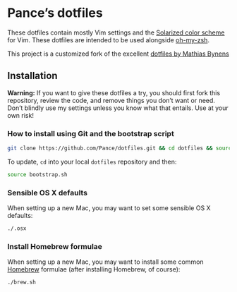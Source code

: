# Pance’s dotfiles
These dotfiles contain mostly Vim settings and the [Solarized color scheme](http://ethanschoonover.com/solarized) for Vim. These dotfiles are intended to be used alongside [oh-my-zsh](git@github.com:Pance/oh-my-zsh.git).

This project is a customized fork of the excellent [dotfiles by Mathias Bynens](https://github.com/mathiasbynens/dotfiles)

## Installation

**Warning:** If you want to give these dotfiles a try, you should first fork this repository, review the code, and remove things you don’t want or need. Don’t blindly use my settings unless you know what that entails. Use at your own risk!

### How to install using Git and the bootstrap script

```bash
git clone https://github.com/Pance/dotfiles.git && cd dotfiles && source bootstrap.sh
```

To update, `cd` into your local `dotfiles` repository and then:

```bash
source bootstrap.sh
```

### Sensible OS X defaults

When setting up a new Mac, you may want to set some sensible OS X defaults:

```bash
./.osx
```

### Install Homebrew formulae

When setting up a new Mac, you may want to install some common [Homebrew](http://brew.sh/) formulae (after installing Homebrew, of course):

```bash
./brew.sh
```

